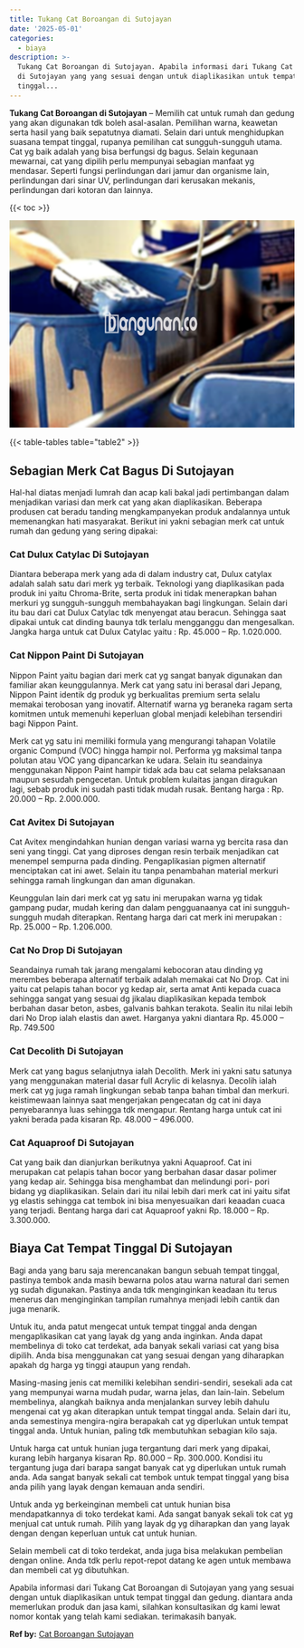 ```yaml
---
title: Tukang Cat Boroangan di Sutojayan
date: '2025-05-01'
categories:
  - biaya
description: >-
  Tukang Cat Boroangan di Sutojayan. Apabila informasi dari Tukang Cat Boroangan
  di Sutojayan yang yang sesuai dengan untuk diaplikasikan untuk tempat
  tinggal...
---
```


**Tukang Cat Boroangan di Sutojayan** – Memilih cat untuk rumah dan gedung yang akan digunakan tdk boleh asal-asalan. Pemilihan warna, keawetan serta hasil yang baik sepatutnya diamati. Selain dari untuk menghidupkan suasana tempat tinggal, rupanya pemilihan cat sungguh-sungguh utama. Cat yg baik adalah yang bisa berfungsi dg bagus. Selain kegunaan mewarnai, cat yang dipilih perlu mempunyai sebagian manfaat yg mendasar. Seperti fungsi perlindungan dari jamur dan organisme lain, perlindungan dari sinar UV, perlindungan dari kerusakan mekanis, perlindungan dari kotoran dan lainnya.

{{< toc >}}

![Tukang Cat Boroangan di Sutojayan](/images/jasa-cat-murah10.png)

{{< table-tables table="table2" >}}

## Sebagian Merk Cat Bagus Di Sutojayan

Hal-hal diatas menjadi lumrah dan acap kali bakal jadi pertimbangan dalam menjadikan variasi dan merk cat yang akan diaplikasikan. Beberapa produsen cat beradu tanding mengkampanyekan produk andalannya untuk memenangkan hati masyarakat. Berikut ini yakni sebagian merk cat untuk rumah dan gedung yang sering dipakai:

### Cat Dulux Catylac Di Sutojayan

Diantara beberapa merk yang ada di dalam industry cat, Dulux catylax adalah salah satu dari merk yg terbaik. Teknologi yang diaplikasikan pada produk ini yaitu Chroma-Brite, serta produk ini tidak menerapkan bahan merkuri yg sungguh-sungguh membahayakan bagi lingkungan. Selain dari itu bau dari cat Dulux Catylac tdk menyengat atau beracun. Sehingga saat dipakai untuk cat dinding baunya tdk terlalu mengganggu dan mengesalkan. Jangka harga untuk cat Dulux Catylac yaitu : Rp. 45.000 – Rp. 1.020.000.

### Cat Nippon Paint Di Sutojayan

Nippon Paint yaitu bagian dari merk cat yg sangat banyak digunakan dan familiar akan keunggulannya. Merk cat yang satu ini berasal dari Jepang, Nippon Paint identik dg produk yg berkualitas premium serta selalu memakai terobosan yang inovatif. Alternatif warna yg beraneka ragam serta komitmen untuk memenuhi keperluan global menjadi kelebihan tersendiri bagi Nippon Paint.

Merk cat yg satu ini memiliki formula yang mengurangi tahapan Volatile organic Compund (VOC) hingga hampir nol. Performa yg maksimal tanpa polutan atau VOC yang dipancarkan ke udara. Selain itu seandainya menggunakan Nippon Paint hampir tidak ada bau cat selama pelaksanaan maupun sesudah pengecetan. Untuk problem kulaitas jangan diragukan lagi, sebab produk ini sudah pasti tidak mudah rusak. Bentang harga : Rp. 20.000 – Rp. 2.000.000.

### Cat Avitex Di Sutojayan

Cat Avitex mengindahkan hunian dengan variasi warna yg bercita rasa dan seni yang tinggi. Cat yang diproses dengan resin terbaik menjadikan cat menempel sempurna pada dinding. Pengaplikasian pigmen alternatif menciptakan cat ini awet. Selain itu tanpa penambahan material merkuri sehingga ramah lingkungan dan aman digunakan.

Keunggulan lain dari merk cat yg satu ini merupakan warna yg tidak gampang pudar, mudah kering dan dalam pengguanaanya cat ini sungguh-sungguh mudah diterapkan. Rentang harga dari cat merk ini merupakan : Rp. 25.000 – Rp. 1.206.000.

### Cat No Drop Di Sutojayan

Seandainya rumah tak jarang mengalami kebocoran atau dinding yg merembes beberapa alternatif terbaik adalah memakai cat No Drop. Cat ini yaitu cat pelapis tahan bocor yg kedap air, serta amat Anti kepada cuaca sehingga sangat yang sesuai dg jikalau diaplikasikan kepada tembok berbahan dasar beton, asbes, galvanis bahkan terakota. Sealin itu nilai lebih dari No Drop ialah elastis dan awet. Harganya yakni diantara Rp. 45.000 – Rp. 749.500

### Cat Decolith Di Sutojayan

Merk cat yang bagus selanjutnya ialah Decolith. Merk ini yakni satu satunya yang menggunakan material dasar full Acrylic di kelasnya. Decolih ialah merk cat yg juga ramah lingkungan sebab tanpa bahan timbal dan merkuri. keistimewaan lainnya saat mengerjakan pengecatan dg cat ini daya penyebarannya luas sehingga tdk mengapur. Rentang harga untuk cat ini yakni berada pada kisaran Rp. 48.000 – 496.000.

### Cat Aquaproof Di Sutojayan

Cat yang baik dan dianjurkan berikutnya yakni Aquaproof. Cat ini merupakan cat pelapis tahan bocor yang berbahan dasar dasar polimer yang kedap air. Sehingga bisa menghambat dan melindungi pori- pori bidang yg diaplikasikan. Selain dari itu nilai lebih dari merk cat ini yaitu sifat yg elastis sehingga cat tembok ini bisa menyesuaikan dari keaadan cuaca yang terjadi. Bentang harga dari cat Aquaproof yakni Rp. 18.000 – Rp. 3.300.000.

## Biaya Cat Tempat Tinggal Di Sutojayan

Bagi anda yang baru saja merencanakan bangun sebuah tempat tinggal, pastinya tembok anda masih bewarna polos atau warna natural dari semen yg sudah digunakan. Pastinya anda tdk menginginkan keadaan itu terus menerus dan menginginkan tampilan rumahnya menjadi lebih cantik dan juga menarik.

Untuk itu, anda patut mengecat untuk tempat tinggal anda dengan mengaplikasikan cat yang layak dg yang anda inginkan. Anda dapat membelinya di toko cat terdekat, ada banyak sekali variasi cat yang bisa dipilih. Anda bisa menggunakan cat yang sesuai dengan yang diharapkan apakah dg harga yg tinggi ataupun yang rendah.

Masing-masing jenis cat memiliki kelebihan sendiri-sendiri, sesekali ada cat yang mempunyai warna mudah pudar, warna jelas, dan lain-lain. Sebelum membelinya, alangkah baiknya anda menjalankan survey lebih dahulu mengenai cat yg akan diterapkan untuk tempat tinggal anda. Selain dari itu, anda semestinya mengira-ngira berapakah cat yg diperlukan untuk tempat tinggal anda. Untuk hunian, paling tdk membutuhkan sebagian kilo saja.

Untuk harga cat untuk hunian juga tergantung dari merk yang dipakai, kurang lebih harganya kisaran Rp. 80.000 – Rp. 300.000. Kondisi itu tergantung juga dari barapa sangat banyak cat yg diperlukan untuk rumah anda. Ada sangat banyak sekali cat tembok untuk tempat tinggal yang bisa anda pilih yang layak dengan kemauan anda sendiri.

Untuk anda yg berkeinginan membeli cat untuk hunian bisa mendapatkannya di toko terdekat kami. Ada sangat banyak sekali tok cat yg menjual cat untuk rumah. Pilih yang layak dg yg diharapkan dan yang layak dengan dengan keperluan untuk cat untuk hunian.

Selain membeli cat di toko terdekat, anda juga bisa melakukan pembelian dengan online. Anda tdk perlu repot-repot datang ke agen untuk membawa dan membeli cat yg dibutuhkan.

Apabila informasi dari Tukang Cat Boroangan di Sutojayan yang yang sesuai dengan untuk diaplikasikan untuk tempat tinggal dan gedung. diantara anda memerlukan produk dan jasa kami, silahkan konsultasikan dg kami lewat nomor kontak yang telah kami sediakan. terimakasih banyak.

**Ref by:** [Cat Boroangan Sutojayan](https://id.wikipedia.org/wiki/Cat)
